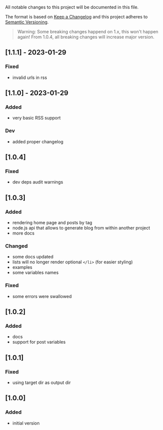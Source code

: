 All notable changes to this project will be documented in this file.

The format is based on [Keep a Changelog](http://keepachangelog.com/en/1.0.0/)
and this project adheres to [Semantic Versioning](http://semver.org/spec/v2.0.0.html).

> Warning: Some breaking changes happend on 1.x, this won't happen again!
> From 1.0.4, all breaking changes will increase major version.

## [1.1.1] - 2023-01-29
### Fixed
- invalid urls in rss

## [1.1.0] - 2023-01-29
### Added
- very basic RSS support
### Dev
- added proper changelog

## [1.0.4]
### Fixed
- dev deps audit warnings

## [1.0.3]
### Added
- rendering home page and posts by tag
- node.js api that allows to generate blog from within another project
- more docs
### Changed
- some docs updated
- lists will no longer render optional `</li>` (for easier styling)
- examples
- some variables names
### Fixed
- some errors were swallowed

## [1.0.2]
### Added
- docs
- support for post variables

## [1.0.1]
### Fixed
- using target dir as output dir

## [1.0.0]
### Added
- initial version
